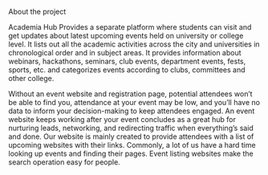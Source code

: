 
About the project

Academia Hub Provides a separate platform where students can visit and get updates about latest upcoming events held on university or college level. It lists out all the academic activities across the city and universities in chronological order and in subject areas. It provides information about webinars, hackathons, seminars, club events, department events, fests, sports, etc. and categorizes events according to clubs, committees and other college.

   Without an event website and registration page, potential attendees won’t be able to find you, attendance at your event may be low, and you’ll have no data to inform your decision-making to keep attendees engaged. An event website keeps working after your event concludes as a great hub for nurturing leads, networking, and redirecting traffic when everything’s said and done.
Our website is mainly created to provide attendees with a list of upcoming websites with their links. Commonly, a lot of us have a hard time looking up events and finding their pages. Event listing websites make the search operation easy for people.


